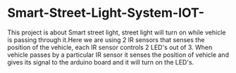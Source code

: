 # Smart-Street-Light-System-IOT-
This project is about Smart street light, street light will turn on while vehicle is passing through it.Here we are using 2 IR sensors that senses the position of the vehicle, each IR sensor controls 2 LED's out of 3. When vehicle passes by a particular IR sensor it senses the position of vehicle and gives its signal to the arduino board and it will turn on the LED's.
